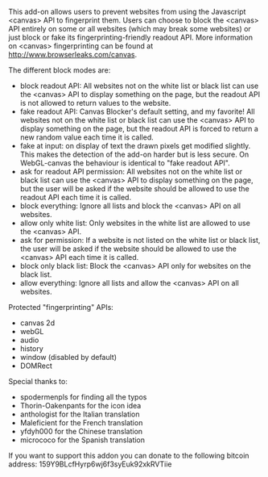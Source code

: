 This add-on allows users to prevent websites from using the Javascript &lt;canvas&gt; API to fingerprint them. Users can choose to block the &lt;canvas&gt; API entirely on some or all websites (which may break some websites) or just block or fake its fingerprinting-friendly readout API. More information on &lt;canvas&gt; fingerprinting can be found at http://www.browserleaks.com/canvas.

The different block modes are:
<ul>
<li>block readout API: All websites not on the white list or black list can use the &lt;canvas&gt; API to display something on the page, but the readout API is not allowed to return values to the website.</li>
<li>fake readout API: Canvas Blocker's default setting, and my favorite! All websites not on the white list or black list can use the &lt;canvas&gt; API to display something on the page, but the readout API is forced to return a new random value each time it is called.</li>
<li>fake at input: on display of text the drawn pixels get modified slightly. This makes the detection of the add-on harder but is less secure. On WebGL-canvas the behaviour is identical to "fake readout API".</li>
<li>ask for readout API permission: All websites not on the white list or black list can use the &lt;canvas&gt; API to display something on the page, but the user will be asked if the website should be allowed to use the readout API each time it is called.</li>
<li>block everything: Ignore all lists and block the &lt;canvas&gt; API on all websites.</li>
<li>allow only white list: Only websites in the white list are allowed to use the &lt;canvas&gt; API.</li>
<li>ask for permission: If a website is not listed on the white list or black list, the user will be asked if the website should be allowed to use the &lt;canvas&gt; API each time it is called.</li>
<li>block only black list: Block the &lt;canvas&gt; API only for websites on the black list.</li>
<li>allow everything: Ignore all lists and allow the &lt;canvas&gt; API on all websites.</li>
</ul>

Protected "fingerprinting" APIs:
 * canvas 2d
 * webGL
 * audio
 * history
 * window (disabled by default)
 * DOMRect

Special thanks to:
 * spodermenpls for finding all the typos
 * Thorin-Oakenpants for the icon idea
 * anthologist for the Italian translation
 * Maleficient for the French translation
 * yfdyh000 for the Chinese translation
 * micrococo for the Spanish translation

If you want to support this addon you can donate to the following bitcoin address:
	159Y9BLcfHyrp6wj6f3syEuk92xkRVTiie